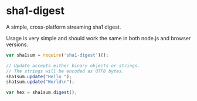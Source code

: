 sha1-digest
===========

A simple, cross-platform streaming sha1 digest.

Usage is very simple and should work the same in both node.js and browser versions.

```js
var sha1sum = require('sha1-digest')();

// Update accepts either binary objects or strings.
// The strings will be encoded as UTF8 bytes.
sha1sum.update("Hello ");
sha1sum.update("World\n");

var hex = sha1sum.digest();
```
